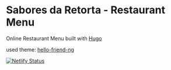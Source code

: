 # Sabores da Retorta - Restaurant Menu
Online Restaurant Menu built with [Hugo](https://gohugo.io/)

used theme: [hello-friend-ng](https://themes.gohugo.io/themes/resto-hugo/)

[![Netlify Status](https://api.netlify.com/api/v1/badges/b4a27840-f7e9-4926-9b70-aa190af0e47e/deploy-status)](https://app.netlify.com/sites/saboresdaretorta/deploys)
